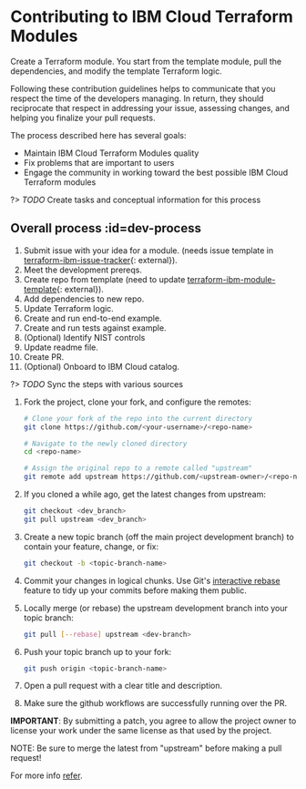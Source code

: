 # Contributing to IBM Cloud Terraform Modules

Create a Terraform module. You start from the template module, pull the dependencies, and modify the template Terraform logic.

Following these contribution guidelines helps to communicate that you respect the time of the developers managing. In return, they should reciprocate that respect in addressing your issue, assessing changes, and helping you finalize your pull requests.

The process described here has several goals:

- Maintain IBM Cloud Terraform Modules quality
- Fix problems that are important to users
- Engage the community in working toward the best possible IBM Cloud Terraform modules

?> _TODO_ Create tasks and conceptual information for this process

## Overall process :id=dev-process

1.  Submit issue with your idea for a module. (needs issue template in [terraform-ibm-issue-tracker](https://github.com/terraform-ibm-modules/terraform-ibm-issue-tracker/issues/new/choose){: external}).
1.  Meet the development prereqs.
1.  Create repo from template (need to update [terraform-ibm-module-template](https://github.com/terraform-ibm-modules/terraform-ibm-module-template){: external}).
1.  Add dependencies to new repo.
1.  Update Terraform logic.
1.  Create and run end-to-end example.
1.  Create and run tests against example.
1.  (Optional) Identify NIST controls
1.  Update readme file.
1.  Create PR.
1.  (Optional) Onboard to IBM Cloud catalog.

?> _TODO_ Sync the steps with various sources

1. Fork the project, clone your fork, and configure the remotes:

    ```bash
    # Clone your fork of the repo into the current directory
    git clone https://github.com/<your-username>/<repo-name>

    # Navigate to the newly cloned directory
    cd <repo-name>

    # Assign the original repo to a remote called "upstream"
    git remote add upstream https://github.com/<upstream-owner>/<repo-name>
    ```

2. If you cloned a while ago, get the latest changes from upstream:

   ```bash
   git checkout <dev_branch>
   git pull upstream <dev_branch>
   ```

3. Create a new topic branch (off the main project development branch) to contain your feature, change, or fix:

   ```bash
   git checkout -b <topic-branch-name>
   ```

4. Commit your changes in logical chunks. Use Git's [interactive rebase](https://help.github.com/articles/interactive-rebase)
   feature to tidy up your commits before making them public.

5. Locally merge (or rebase) the upstream development branch into your topic branch:

   ```bash
   git pull [--rebase] upstream <dev-branch>
   ```

6. Push your topic branch up to your fork:

   ```bash
   git push origin <topic-branch-name>
   ```

7. Open a pull request with a clear title and description.

8. Make sure the github workflows are successfully running over the PR.

**IMPORTANT**: By submitting a patch, you agree to allow the project owner to
license your work under the same license as that used by the project.

NOTE: Be sure to merge the latest from "upstream" before making a pull request!

For more info [refer](https://github.com/terraform-ibm-modules/terraform-ibm-issue-tracker/blob/main/README.md).
